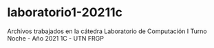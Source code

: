 # laboratorio1-20211c
Archivos trabajados en la cátedra Laboratorio de Computación I Turno Noche - Año 2021 1C - UTN FRGP
